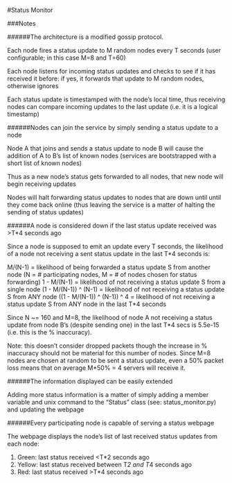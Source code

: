 #Status Monitor

###Notes

######The architecture is a modified gossip protocol. 

Each node fires a status update to M random nodes every T seconds (user configurable; in this case M=8 and T=60)

Each node listens for incoming status updates and checks to see if it has received it before: if yes, it forwards that update to M random nodes, otherwise ignores

Each status update is timestamped with the node’s local time, thus receiving nodes can compare incoming updates to the last update (i.e. it is a logical timestamp)

######Nodes can join the service by simply sending a status update to a node

Node A that joins and sends a status update to node B will cause the addition of A to B’s list of known nodes (services are bootstrapped with a short list of known nodes)

Thus as a new node’s status gets forwarded to all nodes, that new node will begin receiving updates

Nodes will halt forwarding status updates to nodes that are down until until they come back online (thus leaving the service is a matter of halting the sending of status updates)

######A node is considered down if the last status update received was >T*4 seconds ago

Since a node is supposed to emit an update every T seconds, the likelihood of a node not receiving a sent status update in the last T*4 seconds is:

M/(N-1) = likelihood of being forwarded a status update S from another node (N = # participating nodes, M = # of nodes chosen for status forwarding)
1 - M/(N-1) = likelihood of not receiving a status update S from a single node
(1 - M/(N-1)) ^ (N-1) = likelihood of not receiving a status update S from ANY node
((1 - M/(N-1)) ^ (N-1)) ^ 4 = likelihood of not receiving a status update S from ANY node in the last T*4 seconds

Since N ~= 160 and M=8, the likelihood of node A not receiving a status update from node B’s (despite sending one) in the last T*4 secs is 5.5e-15 (i.e. this is the % inaccuracy). 

Note: this doesn’t consider dropped packets though the increase in % inaccuracy should not be material for this number of nodes. Since M=8 nodes are chosen at random to be sent a status update, even a 50% packet loss means that on average M*50% = 4 servers will receive it.

######The information displayed can be easily extended

Adding more status information is a matter of simply adding a member variable and unix command to the “Status” class (see: status_monitor.py) and updating the webpage

######Every participating node is capable of serving a status webpage

The webpage displays the node’s list of last received status updates from each node:

1. Green: last status received <T*2 seconds ago 
2. Yellow: last status received between T*2 and T*4 seconds ago
3. Red: last status received >T*4 seconds ago
